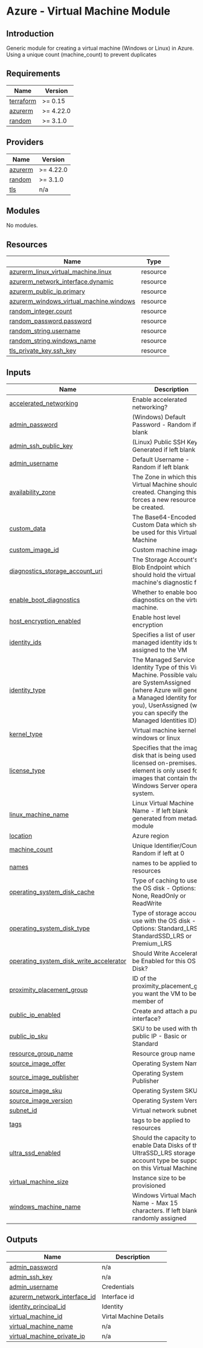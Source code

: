 # Azure - Virtual Machine Module

## Introduction
Generic module for creating a virtual machine (Windows or Linux) in Azure. 
Using a unique count (machine_count) to prevent duplicates
<br />

<!--- BEGIN_TF_DOCS --->
## Requirements

| Name | Version |
|------|---------|
| <a name="requirement_terraform"></a> [terraform](#requirement\_terraform) | >= 0.15 |
| <a name="requirement_azurerm"></a> [azurerm](#requirement\_azurerm) | >= 4.22.0 |
| <a name="requirement_random"></a> [random](#requirement\_random) | >= 3.1.0 |

## Providers

| Name | Version |
|------|---------|
| <a name="provider_azurerm"></a> [azurerm](#provider\_azurerm) | >= 4.22.0 |
| <a name="provider_random"></a> [random](#provider\_random) | >= 3.1.0 |
| <a name="provider_tls"></a> [tls](#provider\_tls) | n/a |

## Modules

No modules.

## Resources

| Name | Type |
|------|------|
| [azurerm_linux_virtual_machine.linux](https://registry.terraform.io/providers/hashicorp/azurerm/latest/docs/resources/linux_virtual_machine) | resource |
| [azurerm_network_interface.dynamic](https://registry.terraform.io/providers/hashicorp/azurerm/latest/docs/resources/network_interface) | resource |
| [azurerm_public_ip.primary](https://registry.terraform.io/providers/hashicorp/azurerm/latest/docs/resources/public_ip) | resource |
| [azurerm_windows_virtual_machine.windows](https://registry.terraform.io/providers/hashicorp/azurerm/latest/docs/resources/windows_virtual_machine) | resource |
| [random_integer.count](https://registry.terraform.io/providers/hashicorp/random/latest/docs/resources/integer) | resource |
| [random_password.password](https://registry.terraform.io/providers/hashicorp/random/latest/docs/resources/password) | resource |
| [random_string.username](https://registry.terraform.io/providers/hashicorp/random/latest/docs/resources/string) | resource |
| [random_string.windows_name](https://registry.terraform.io/providers/hashicorp/random/latest/docs/resources/string) | resource |
| [tls_private_key.ssh_key](https://registry.terraform.io/providers/hashicorp/tls/latest/docs/resources/private_key) | resource |

## Inputs

| Name | Description | Type | Default | Required |
|------|-------------|------|---------|:--------:|
| <a name="input_accelerated_networking"></a> [accelerated\_networking](#input\_accelerated\_networking) | Enable accelerated networking? | `bool` | `false` | no |
| <a name="input_admin_password"></a> [admin\_password](#input\_admin\_password) | (Windows) Default Password - Random if left blank | `string` | `""` | no |
| <a name="input_admin_ssh_public_key"></a> [admin\_ssh\_public\_key](#input\_admin\_ssh\_public\_key) | (Linux) Public SSH Key - Generated if left blank | `string` | `""` | no |
| <a name="input_admin_username"></a> [admin\_username](#input\_admin\_username) | Default Username - Random if left blank | `string` | `""` | no |
| <a name="input_availability_zone"></a> [availability\_zone](#input\_availability\_zone) | The Zone in which this Virtual Machine should be created. Changing this forces a new resource to be created. | `number` | `null` | no |
| <a name="input_custom_data"></a> [custom\_data](#input\_custom\_data) | The Base64-Encoded Custom Data which should be used for this Virtual Machine | `string` | `null` | no |
| <a name="input_custom_image_id"></a> [custom\_image\_id](#input\_custom\_image\_id) | Custom machine image ID | `string` | `null` | no |
| <a name="input_diagnostics_storage_account_uri"></a> [diagnostics\_storage\_account\_uri](#input\_diagnostics\_storage\_account\_uri) | The Storage Account's Blob Endpoint which should hold the virtual machine's diagnostic files. | `string` | `null` | no |
| <a name="input_enable_boot_diagnostics"></a> [enable\_boot\_diagnostics](#input\_enable\_boot\_diagnostics) | Whether to enable boot diagnostics on the virtual machine. | `bool` | `false` | no |
| <a name="input_host_encryption_enabled"></a> [host\_encryption\_enabled](#input\_host\_encryption\_enabled) | Enable host level encryption | `string` | `null` | no |
| <a name="input_identity_ids"></a> [identity\_ids](#input\_identity\_ids) | Specifies a list of user managed identity ids to be assigned to the VM | `list(string)` | `[]` | no |
| <a name="input_identity_type"></a> [identity\_type](#input\_identity\_type) | The Managed Service Identity Type of this Virtual Machine. Possible values are SystemAssigned (where Azure will generate a Managed Identity for you), UserAssigned (where you can specify the Managed Identities ID). | `string` | `"SystemAssigned"` | no |
| <a name="input_kernel_type"></a> [kernel\_type](#input\_kernel\_type) | Virtual machine kernel - windows or linux | `string` | `"linux"` | no |
| <a name="input_license_type"></a> [license\_type](#input\_license\_type) | Specifies that the image or disk that is being used was licensed on-premises. This element is only used for images that contain the Windows Server operating system. | `string` | n/a | yes |
| <a name="input_linux_machine_name"></a> [linux\_machine\_name](#input\_linux\_machine\_name) | Linux Virtual Machine Name - If left blank generated from metadata module | `string` | `""` | no |
| <a name="input_location"></a> [location](#input\_location) | Azure region | `string` | n/a | yes |
| <a name="input_machine_count"></a> [machine\_count](#input\_machine\_count) | Unique Identifier/Count - Random if left at 0 | `number` | `0` | no |
| <a name="input_names"></a> [names](#input\_names) | names to be applied to resources | `map(string)` | n/a | yes |
| <a name="input_operating_system_disk_cache"></a> [operating\_system\_disk\_cache](#input\_operating\_system\_disk\_cache) | Type of caching to use on the OS disk - Options: None, ReadOnly or ReadWrite | `string` | `"ReadWrite"` | no |
| <a name="input_operating_system_disk_type"></a> [operating\_system\_disk\_type](#input\_operating\_system\_disk\_type) | Type of storage account to use with the OS disk - Options: Standard\_LRS, StandardSSD\_LRS or Premium\_LRS | `string` | `"StandardSSD_LRS"` | no |
| <a name="input_operating_system_disk_write_accelerator"></a> [operating\_system\_disk\_write\_accelerator](#input\_operating\_system\_disk\_write\_accelerator) | Should Write Accelerator be Enabled for this OS Disk? | `bool` | `false` | no |
| <a name="input_proximity_placement_group"></a> [proximity\_placement\_group](#input\_proximity\_placement\_group) | ID of the proximity\_placement\_group you want the VM to be a member of | `string` | `null` | no |
| <a name="input_public_ip_enabled"></a> [public\_ip\_enabled](#input\_public\_ip\_enabled) | Create and attach a public interface? | `bool` | `false` | no |
| <a name="input_public_ip_sku"></a> [public\_ip\_sku](#input\_public\_ip\_sku) | SKU to be used with this public IP - Basic or Standard | `string` | `"Standard"` | no |
| <a name="input_resource_group_name"></a> [resource\_group\_name](#input\_resource\_group\_name) | Resource group name | `string` | n/a | yes |
| <a name="input_source_image_offer"></a> [source\_image\_offer](#input\_source\_image\_offer) | Operating System Name | `string` | `null` | no |
| <a name="input_source_image_publisher"></a> [source\_image\_publisher](#input\_source\_image\_publisher) | Operating System Publisher | `string` | `null` | no |
| <a name="input_source_image_sku"></a> [source\_image\_sku](#input\_source\_image\_sku) | Operating System SKU | `string` | `null` | no |
| <a name="input_source_image_version"></a> [source\_image\_version](#input\_source\_image\_version) | Operating System Version | `string` | `"latest"` | no |
| <a name="input_subnet_id"></a> [subnet\_id](#input\_subnet\_id) | Virtual network subnet ID | `string` | n/a | yes |
| <a name="input_tags"></a> [tags](#input\_tags) | tags to be applied to resources | `map(string)` | n/a | yes |
| <a name="input_ultra_ssd_enabled"></a> [ultra\_ssd\_enabled](#input\_ultra\_ssd\_enabled) | Should the capacity to enable Data Disks of the UltraSSD\_LRS storage account type be supported on this Virtual Machine. | `bool` | `false` | no |
| <a name="input_virtual_machine_size"></a> [virtual\_machine\_size](#input\_virtual\_machine\_size) | Instance size to be provisioned | `string` | n/a | yes |
| <a name="input_windows_machine_name"></a> [windows\_machine\_name](#input\_windows\_machine\_name) | Windows Virtual Machine Name - Max 15 characters. If left blank randomly assigned | `string` | `""` | no |

## Outputs

| Name | Description |
|------|-------------|
| <a name="output_admin_password"></a> [admin\_password](#output\_admin\_password) | n/a |
| <a name="output_admin_ssh_key"></a> [admin\_ssh\_key](#output\_admin\_ssh\_key) | n/a |
| <a name="output_admin_username"></a> [admin\_username](#output\_admin\_username) | Credentials |
| <a name="output_azurerm_network_interface_id"></a> [azurerm\_network\_interface\_id](#output\_azurerm\_network\_interface\_id) | Interface id |
| <a name="output_identity_principal_id"></a> [identity\_principal\_id](#output\_identity\_principal\_id) | Identity |
| <a name="output_virtual_machine_id"></a> [virtual\_machine\_id](#output\_virtual\_machine\_id) | Virtal Machine Details |
| <a name="output_virtual_machine_name"></a> [virtual\_machine\_name](#output\_virtual\_machine\_name) | n/a |
| <a name="output_virtual_machine_private_ip"></a> [virtual\_machine\_private\_ip](#output\_virtual\_machine\_private\_ip) | n/a |

<!--- END_TF_DOCS --->
